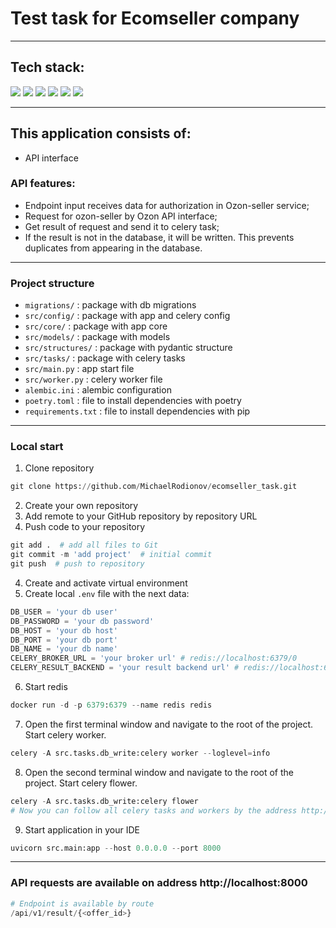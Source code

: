 # Test task for Ecomseller company
___
## Tech stack:
<img src="https://img.shields.io/badge/python-3670A0?style=for-the-badge&logo=python&logoColor=ffdd54"/>     
<img src="https://img.shields.io/badge/FastAPI-005571?style=for-the-badge&logo=fastapi"/>
<img src="https://img.shields.io/badge/postgres-%23316192.svg?style=for-the-badge&logo=postgresql&logoColor=white"/>
<img src="https://img.shields.io/badge/redis-%23DD0031.svg?style=for-the-badge&logo=redis&logoColor=white"/>
<img src="https://img.shields.io/badge/celery-%23316192.svg?style=for-the-badge&logo=celery&logoColor=white"/>
<img src="https://img.shields.io/badge/alembic-%234DC730.svg?style=for-the-badge&logo=alembic&logoColor=white"/>   

___
## This application consists of:   
- API interface
### API features:
- Endpoint input receives data for authorization in Ozon-seller service;
- Request for ozon-seller by Ozon API interface;
- Get result of request and send it to celery task;
- If the result is not in the database, it will be written. This prevents duplicates from appearing in the database.
___
### Project structure
- `migrations/` : package with db migrations
- `src/config/` : package with app and celery config
- `src/core/` : package with app core
- `src/models/` : package with models
- `src/structures/` : package with pydantic structure
- `src/tasks/` : package with celery tasks
- `src/main.py` : app start file
- `src/worker.py` : celery worker file
- `alembic.ini` : alembic configuration
- `poetry.toml` : file to install dependencies with poetry
- `requirements.txt` : file to install dependencies with pip

___
### Local start
1) Clone repository
``` python
git clone https://github.com/MichaelRodionov/ecomseller_task.git
```
2) Create your own repository   
3) Add remote to your GitHub repository by repository URL   
4) Push code to your repository
``` python
git add .  # add all files to Git
git commit -m 'add project'  # initial commit
git push  # push to repository
```
4) Create and activate virtual environment   
5) Create local `.env` file with the next data:  
``` python
DB_USER = 'your db user'
DB_PASSWORD = 'your db password'
DB_HOST = 'your db host'
DB_PORT = 'your db port'
DB_NAME = 'your db name'
CELERY_BROKER_URL = 'your broker url' # redis://localhost:6379/0
CELERY_RESULT_BACKEND = 'your result backend url' # redis://localhost:6379/1
```
6) Start redis
``` python
docker run -d -p 6379:6379 --name redis redis 
```
7) Open the first terminal window and navigate to the root of the project. Start celery worker.   
``` python
celery -A src.tasks.db_write:celery worker --loglevel=info  
```
8) Open the second terminal window and navigate to the root of the project. Start celery flower.   
``` python
celery -A src.tasks.db_write:celery flower
# Now you can follow all celery tasks and workers by the address http://localhost:5555   
``` 
9) Start application in your IDE
``` python
uvicorn src.main:app --host 0.0.0.0 --port 8000 
```
___
### API requests are available on address http://localhost:8000
``` python
# Endpoint is available by route
/api/v1/result/{<offer_id>}
```
